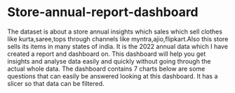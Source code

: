 # Store-annual-report-dashboard
The dataset is about a store annual insights which sales which sell clothes like kurta,saree,tops through channels like myntra,ajio,flipkart.Also this store sells its items in many states of india. It is the 2022 annual data which I have created a report and dashboard on.
This dashboard will help you get insights and analyse data easily and quickly without going through the actual whole data.
The dashboard contains 7 charts below are some questions that can easily be answered looking at this dashboard. It has a slicer so that data can be filtered.


